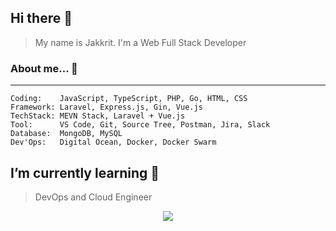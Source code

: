 ## Hi there 👋
> My name is Jakkrit. I'm a Web Full Stack Developer

### About me... 💬 
___
``` 
Coding:    JavaScript, TypeScript, PHP, Go, HTML, CSS
Framework: Laravel, Express.js, Gin, Vue.js
TechStack: MEVN Stack, Laravel + Vue.js
Tool:      VS Code, Git, Source Tree, Postman, Jira, Slack
Database:  MongoDB, MySQL
Dev'Ops:   Digital Ocean, Docker, Docker Swarm
```

## I’m currently learning 🌱
> DevOps and Cloud Engineer

<p align="center">
  <a href="https://hits.seeyoufarm.com"><img src="https://hits.seeyoufarm.com/api/count/incr/badge.svg?url=https%3A%2F%2Fgithub.com%2Fjakkrit-puts&count_bg=%2379C83D&title_bg=%23555555&icon=&icon_color=%23E7E7E7&title=hits&edge_flat=false"/></a>
</p>

<!--
**jakkrit-puts/jakkrit-puts** is a ✨ _special_ ✨ repository because its `README.md` (this file) appears on your GitHub profile.

Here are some ideas to get you started:

- 🔭 I’m currently working on ...
- 🌱 I’m currently learning ...
- 👯 I’m looking to collaborate on ...
- 🤔 I’m looking for help with ...
- 💬 Ask me about ...
- 📫 How to reach me: ...
- 😄 Pronouns: ...
- ⚡ Fun fact: ...
-->
